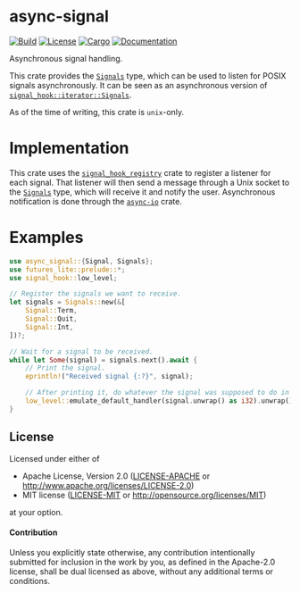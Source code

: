 # async-signal

[![Build](https://github.com/smol-rs/async-signal/workflows/Build%20and%20test/badge.svg)](
https://github.com/smol-rs/async-signal/actions)
[![License](https://img.shields.io/badge/license-Apache--2.0_OR_MIT-blue.svg)](
https://github.com/smol-rs/async-signal)
[![Cargo](https://img.shields.io/crates/v/async-io.svg)](
https://crates.io/crates/async-io)
[![Documentation](https://docs.rs/async-io/badge.svg)](
https://docs.rs/async-io)

Asynchronous signal handling.
 
This crate provides the [`Signals`] type, which can be used to listen for POSIX signals asynchronously. It can be seen as an asynchronous version of [`signal_hook::iterator::Signals`].
 
As of the time of writing, this crate is `unix`-only.

[`Signals`]: https://docs.rs/async-signal/latest/async_signal/struct.Signals.html
[`signal_hook::iterator::Signals`]: https://docs.rs/signal-hook/latest/signal_hook/iterator/struct.Signals.html

# Implementation

This crate uses the [`signal_hook_registry`] crate to register a listener for each signal. That listener will then send a message through a Unix socket to the [`Signals`] type, which will receive it and notify the user. Asynchronous notification is done through the [`async-io`] crate.


[`signal_hook_registry`]: https://crates.io/crates/signal-hook-registry
[`async-io`]: https://crates.io/crates/async-io

# Examples

```rust
use async_signal::{Signal, Signals};
use futures_lite::prelude::*;
use signal_hook::low_level;

// Register the signals we want to receive.
let signals = Signals::new(&[
    Signal::Term,
    Signal::Quit,
    Signal::Int,
])?;

// Wait for a signal to be received.
while let Some(signal) = signals.next().await {
    // Print the signal.
    eprintln!("Received signal {:?}", signal);

    // After printing it, do whatever the signal was supposed to do in the first place.
    low_level::emulate_default_handler(signal.unwrap() as i32).unwrap();
}
```

## License

Licensed under either of

 * Apache License, Version 2.0 ([LICENSE-APACHE](LICENSE-APACHE) or http://www.apache.org/licenses/LICENSE-2.0)
 * MIT license ([LICENSE-MIT](LICENSE-MIT) or http://opensource.org/licenses/MIT)

at your option.

#### Contribution

Unless you explicitly state otherwise, any contribution intentionally submitted
for inclusion in the work by you, as defined in the Apache-2.0 license, shall be
dual licensed as above, without any additional terms or conditions.
